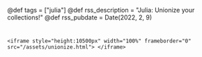 @def tags = ["julia"]
@def rss_description = "Julia: Unionize your collections!"
@def rss_pubdate = Date(2022, 2, 9)

# 
~~~
<iframe style="height:10500px" width="100%" frameborder="0" src="/assets/unionize.html"> </iframe>
~~~


